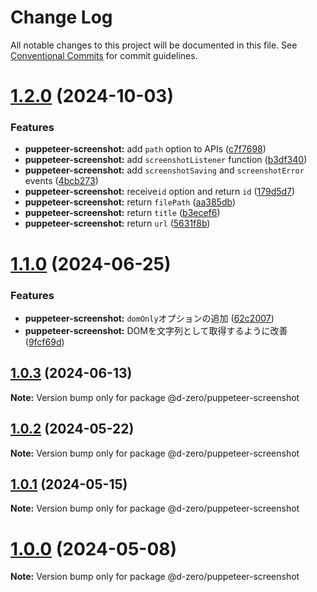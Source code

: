 # Change Log

All notable changes to this project will be documented in this file.
See [Conventional Commits](https://conventionalcommits.org) for commit guidelines.

# [1.2.0](https://github.com/d-zero-dev/tools/compare/@d-zero/puppeteer-screenshot@1.1.0...@d-zero/puppeteer-screenshot@1.2.0) (2024-10-03)

### Features

- **puppeteer-screenshot:** add `path` option to APIs ([c7f7698](https://github.com/d-zero-dev/tools/commit/c7f7698f40d4f0a230a05bfc7cbc99d3d340425b))
- **puppeteer-screenshot:** add `screenshotListener` function ([b3df340](https://github.com/d-zero-dev/tools/commit/b3df340bfaca8f0e127e6f89dd414b26b8a39ee9))
- **puppeteer-screenshot:** add `screenshotSaving` and `screenshotError` events ([4bcb273](https://github.com/d-zero-dev/tools/commit/4bcb273ae88a15de854d8796d74c8ee4b88f1809))
- **puppeteer-screenshot:** receive`id` option and return `id` ([179d5d7](https://github.com/d-zero-dev/tools/commit/179d5d797da89a61dc57eda93b6299463e26b6fd))
- **puppeteer-screenshot:** return `filePath` ([aa385db](https://github.com/d-zero-dev/tools/commit/aa385dba8fdbaccf2ec81b4cdb2fd97295f6c6a5))
- **puppeteer-screenshot:** return `title` ([b3ecef6](https://github.com/d-zero-dev/tools/commit/b3ecef60258c1afe8a9f54524ea86c50916f3573))
- **puppeteer-screenshot:** return `url` ([5631f8b](https://github.com/d-zero-dev/tools/commit/5631f8b8e5f5b996dff483665f62d4b7b044b9b9))

# [1.1.0](https://github.com/d-zero-dev/tools/compare/@d-zero/puppeteer-screenshot@1.0.3...@d-zero/puppeteer-screenshot@1.1.0) (2024-06-25)

### Features

- **puppeteer-screenshot:** `domOnly`オプションの追加 ([62c2007](https://github.com/d-zero-dev/tools/commit/62c2007f1f6c9b01f2fd57cf72ed332397b0da7b))
- **puppeteer-screenshot:** DOMを文字列として取得するように改善 ([9fcf69d](https://github.com/d-zero-dev/tools/commit/9fcf69dc6d8b810ebc019f6a41552562c55cb8ca))

## [1.0.3](https://github.com/d-zero-dev/tools/compare/@d-zero/puppeteer-screenshot@1.0.2...@d-zero/puppeteer-screenshot@1.0.3) (2024-06-13)

**Note:** Version bump only for package @d-zero/puppeteer-screenshot

## [1.0.2](https://github.com/d-zero-dev/tools/compare/@d-zero/puppeteer-screenshot@1.0.1...@d-zero/puppeteer-screenshot@1.0.2) (2024-05-22)

**Note:** Version bump only for package @d-zero/puppeteer-screenshot

## [1.0.1](https://github.com/d-zero-dev/tools/compare/@d-zero/puppeteer-screenshot@1.0.0...@d-zero/puppeteer-screenshot@1.0.1) (2024-05-15)

**Note:** Version bump only for package @d-zero/puppeteer-screenshot

# [1.0.0](https://github.com/d-zero-dev/tools/compare/@d-zero/puppeteer-screenshot@1.0.0-alpha.3...@d-zero/puppeteer-screenshot@1.0.0) (2024-05-08)

**Note:** Version bump only for package @d-zero/puppeteer-screenshot
